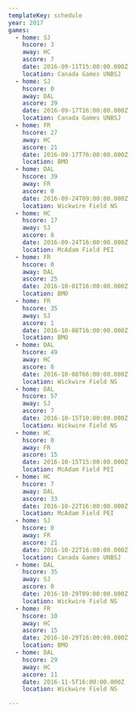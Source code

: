 ```yaml
---
templateKey: schedule
year: 2017
games:
  - home: SJ 
    hscore: 3
    away: HC
    ascore: 7
    date: 2016-09-11T15:00:00.000Z
    location: Canada Games UNBSJ
  - home: SJ 
    hscore: 0
    away: DAL
    ascore: 39
    date: 2016-09-17T16:00:00.000Z
    location: Canada Games UNBSJ
  - home: FR 
    hscore: 27
    away: HC
    ascore: 21
    date: 2016-09-17T76:00:00.000Z
    location: BMO
  - home: DAL 
    hscore: 39
    away: FR
    ascore: 0
    date: 2016-09-24T09:00:00.000Z
    location: Wickwire Field NS
  - home: HC 
    hscore: 17
    away: SJ
    ascore: 8
    date: 2016-09-24T16:00:00.000Z
    location: McAdam Field PEI
  - home: FR 
    hscore: 0
    away: DAL
    ascore: 25
    date: 2016-10-01T16:00:00.000Z
    location: BMO
  - home: FR 
    hscore: 35
    away: SJ
    ascore: 1
    date: 2016-10-08T16:00:00.000Z
    location: BMO
  - home: DAL 
    hscore: 49
    away: HC
    ascore: 8
    date: 2016-10-08T66:00:00.000Z
    location: Wickwire Field NS
  - home: DAL 
    hscore: 57
    away: SJ
    ascore: 7
    date: 2016-10-15T10:00:00.000Z
    location: Wickwire Field NS
  - home: HC 
    hscore: 0
    away: FR
    ascore: 15
    date: 2016-10-15T15:00:00.000Z
    location: McAdam Field PEI
  - home: HC 
    hscore: 7
    away: DAL
    ascore: 33
    date: 2016-10-22T16:00:00.000Z
    location: McAdam Field PEI
  - home: SJ 
    hscore: 0
    away: FR
    ascore: 21
    date: 2016-10-22T16:00:00.000Z
    location: Canada Games UNBSJ
  - home: DAL 
    hscore: 35
    away: SJ
    ascore: 0
    date: 2016-10-29T09:00:00.000Z
    location: Wickwire Field NS
  - home: FR 
    hscore: 10
    away: HC
    ascore: 15
    date: 2016-10-29T16:00:00.000Z
    location: BMO
  - home: DAL 
    hscore: 29
    away: HC
    ascore: 11
    date: 2016-11-5T16:00:00.000Z
    location: Wickwire Field NS

---
```


